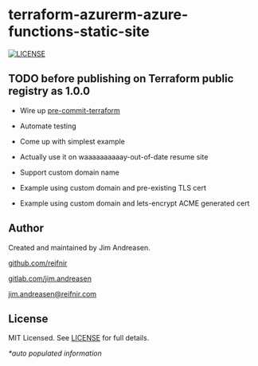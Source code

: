 # terraform-azurerm-azure-functions-static-site

[![LICENSE](https://img.shields.io/github/license/reifnir/terraform-azurerm-azure-functions-static-site)](https://github.com/reifnir/terraform-azurerm-azure-functions-static-site/blob/master/LICENSE)

## TODO before publishing on Terraform public registry as 1.0.0

* Wire up [pre-commit-terraform](https://github.com/antonbabenko/pre-commit-terraform)

* Automate testing

* Come up with simplest example

* Actually use it on waaaaaaaaaay-out-of-date resume site

* Support custom domain name

* Example using custom domain and pre-existing TLS cert

* Example using custom domain and lets-encrypt ACME generated cert

<!--## Assumptions-->

<!--## Important note-->

<!--## Usage example-->
<!--## Conditional creation-->
<!--## Other documentation-->

<!--## Doc generation

Code formatting and documentation for variables and outputs is generated using [pre-commit-terraform hooks](https://github.com/antonbabenko/pre-commit-terraform) which uses [terraform-docs](https://github.com/segmentio/terraform-docs).

Follow [these instructions](https://github.com/antonbabenko/pre-commit-terraform#how-to-install) to install pre-commit locally.

And install `terraform-docs` with `go get github.com/segmentio/terraform-docs` or `brew install terraform-docs`.
-->

<!--## Contributing-->
<!--## Change log-->

## Author

Created and maintained by Jim Andreasen.

[github.com/reifnir](https://github.com/reifnir)

[gitlab.com/jim.andreasen](https://gitlab.com/jim.andreasen)

jim.andreasen@reifnir.com

## License

MIT Licensed. See [LICENSE](https://github.com/reifnir/terraform-azurerm-azure-functions-static-site/blob/main/LICENSE) for full details.

<!-- BEGINNING OF PRE-COMMIT-TERRAFORM DOCS HOOK -->

_*auto populated information_

<!-- END OF PRE-COMMIT-TERRAFORM DOCS HOOK -->
